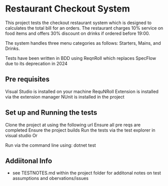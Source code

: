 # Restaurant Checkout System
This project tests the checkout restaurant system which is designed to calculates the total bill for an orders. The restaurant charges 10% service on food items and offers 30% discount on drinks if ordered before 19:00.

The system handles three menu categories as follows: Starters, Mains, and Drinks.

Tests have been written in BDD using ReqnRoll which replaces SpecFlow due to its deprecation in 2024

## Pre requisites
Visual Studio is installed on your machine
RequNRoll Extension is installed via the extension manager
NUnit is installed in the project
## Set up and Running the tests
Clone the project at using the following url
Ensure all pre reqs are completed
Ensure the project builds
Run the tests via the test explorer in visual studio
Or

Run via the command line using: dotnet test

## Addiitonal Info
- see TESTNOTES.md within the project folder for additonal notes on test assumptions and obervations/issues
